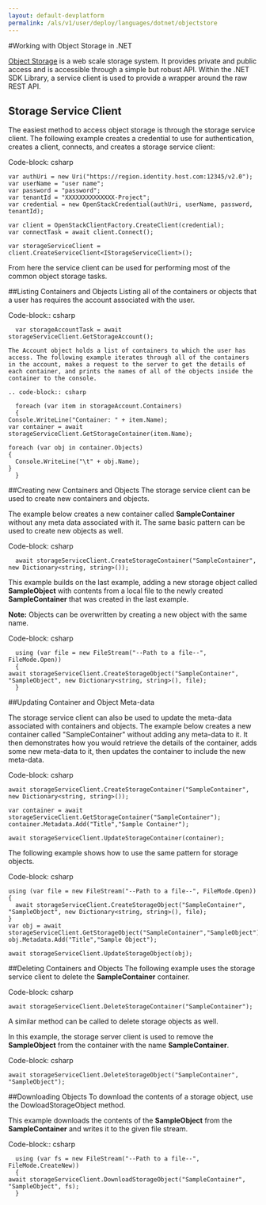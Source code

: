 ```yaml
---
layout: default-devplatform
permalink: /als/v1/user/deploy/languages/dotnet/objectstore
---
```

<!--UNDER REVISION-->
#Working with Object Storage in .NET

[Object Storage](http://docs.hpcloud.com/object-storage) is a web scale storage system.
It provides private and public access and is accessible through a simple but robust API. Within
the .NET SDK Library, a service client is used to provide a wrapper around the raw REST API.

Storage Service Client
-----------------------
The easiest method to access object storage is through the storage service client. The following example creates a credential to use for authentication, creates a client, connects, and creates a storage service client:

Code-block: csharp

    var authUri = new Uri("https://region.identity.host.com:12345/v2.0");
    var userName = "user name";
    var password = "password";
    var tenantId = "XXXXXXXXXXXXXX-Project";
    var credential = new OpenStackCredential(authUri, userName, password, tenantId);
            
    var client = OpenStackClientFactory.CreateClient(credential);
    var connectTask = await client.Connect();
            
    var storageServiceClient = client.CreateServiceClient<IStorageServiceClient>();

From here the service client can be used for performing most of the common object storage tasks.

##Listing Containers and Objects
Listing all of the containers or objects that a user has requires the account associated with the user.

Code-block:: csharp

      var storageAccountTask = await storageServiceClient.GetStorageAccount();
    
    The Account object holds a list of containers to which the user has access. The following example iterates through all of the containers in the account, makes a request to the server to get the details of each container, and prints the names of all of the objects inside the container to the console.
    
    .. code-block:: csharp
    
      foreach (var item in storageAccount.Containers)
      {
    Console.WriteLine("Container: " + item.Name);
    var container = await storageServiceClient.GetStorageContainer(item.Name);

    foreach (var obj in container.Objects)
    {
      Console.WriteLine("\t" + obj.Name);
    }
      }

##Creating new Containers and Objects
The storage service client can be used to create new containers and objects. 

The example below creates a new container called **SampleContainer** without any meta data associated with it. The same basic pattern can be used to create new objects as well.

Code-block: csharp

      await storageServiceClient.CreateStorageContainer("SampleContainer", new Dictionary<string, string>());
    
    
This example builds on the last example, adding a new storage object called **SampleObject** with contents from a local file to the newly created **SampleContainer** that was created in the last example.

**Note:** Objects can be overwritten by creating a new object with the same name.

Code-block: csharp
    
      using (var file = new FileStream("--Path to a file--", FileMode.Open))
      {
    await storageServiceClient.CreateStorageObject("SampleContainer", "SampleObject", new Dictionary<string, string>(), file);
      }

##Updating Container and Object Meta-data

The storage service client can also be used to update the meta-data associated with containers and objects. The example below creates a new container called "SampleContainer" without adding any meta-data to it. It then demonstrates how you would retrieve the details of the container, adds some new meta-data to it, then updates the container to include the new meta-data.

Code-block: csharp

    await storageServiceClient.CreateStorageContainer("SampleContainer", new Dictionary<string, string>());
    
    var container = await storageServiceClient.GetStorageContainer("SampleContainer");
    container.Metadata.Add("Title","Sample Container");
    
    await storageServiceClient.UpdateStorageContainer(container);

The following example shows how to use the same pattern for storage objects.

Code-block: csharp

    using (var file = new FileStream("--Path to a file--", FileMode.Open))
    {
      await storageServiceClient.CreateStorageObject("SampleContainer", "SampleObject", new Dictionary<string, string>(), file);
    }
    var obj = await storageServiceClient.GetStorageObject("SampleContainer","SampleObject");
    obj.Metadata.Add("Title","Sample Object");
    
    await storageServiceClient.UpdateStorageObject(obj);

##Deleting Containers and Objects
The following example uses the storage service client to delete the **SampleContainer** container.

Code-block: csharp
    
    await storageServiceClient.DeleteStorageContainer("SampleContainer");

A similar method can be called to delete storage objects as well.

In this example, the storage server client is used to remove the **SampleObject** from the container with the name **SampleContainer**.

Code-block: csharp
    
    await storageServiceClient.DeleteStorageObject("SampleContainer", "SampleObject");

##Downloading Objects
To download the contents of a storage object, use the DowloadStorageObject method. 

This example downloads the contents of the **SampleObject** from the **SampleContainer** and writes it to the given file stream.

Code-block:: csharp
    
      using (var fs = new FileStream("--Path to a file--", FileMode.CreateNew))
      {
    await storageServiceClient.DownloadStorageObject("SampleContainer", "SampleObject", fs);
      }


